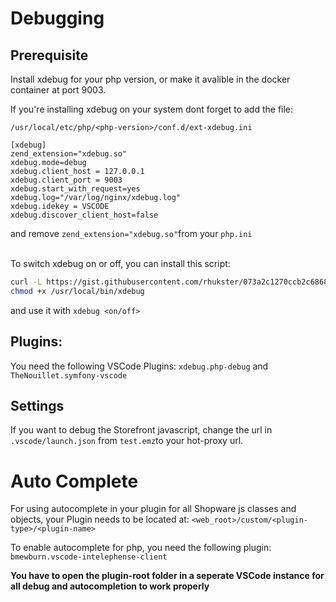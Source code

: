 # Debugging
## Prerequisite
Install xdebug for your php version, or make it avalible in the docker container at port 9003.

If you're installing xdebug on your system dont forget to add the file:

`/usr/local/etc/php/<php-version>/conf.d/ext-xdebug.ini`
```
[xdebug]
zend_extension="xdebug.so"
xdebug.mode=debug
xdebug.client_host = 127.0.0.1
xdebug.client_port = 9003
xdebug.start_with_request=yes
xdebug.log="/var/log/nginx/xdebug.log"
xdebug.idekey = VSCODE
xdebug.discover_client_host=false
```

and remove `zend_extension="xdebug.so"`from your `php.ini`
<br />
<br />

To switch xdebug on or off, you can install this script:
```bash
curl -L https://gist.githubusercontent.com/rhukster/073a2c1270ccb2c6868e7aced92001cf/raw/c1629293bcf628cd6ded20c201c4ef0a2fa79144/xdebug > /usr/local/bin/xdebug
chmod +x /usr/local/bin/xdebug
```
and use it with `xdebug <on/off>`

## Plugins:

You need the following VSCode Plugins:
`xdebug.php-debug` and `TheNouillet.symfony-vscode`

## Settings
If you want to debug the Storefront javascript, change the url in `.vscode/launch.json` from `test.emz`to your hot-proxy url.

# Auto Complete
For using autocomplete in your plugin for all Shopware js classes and objects, your Plugin needs to be located at: `<web_root>/custom/<plugin-type>/<plugin-name>`

To enable autocomplete for php, you need the following plugin: `bmewburn.vscode-intelephense-client`


__You have to open the plugin-root folder in a seperate VSCode instance for all debug and autocompletion to work properly__
